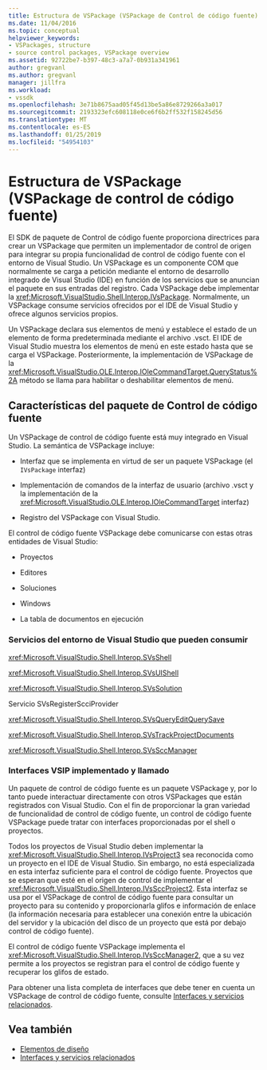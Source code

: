 ```yaml
---
title: Estructura de VSPackage (VSPackage de Control de código fuente) | Microsoft Docs
ms.date: 11/04/2016
ms.topic: conceptual
helpviewer_keywords:
- VSPackages, structure
- source control packages, VSPackage overview
ms.assetid: 92722be7-b397-48c3-a7a7-0b931a341961
author: gregvanl
ms.author: gregvanl
manager: jillfra
ms.workload:
- vssdk
ms.openlocfilehash: 3e71b8675aad05f45d13be5a86e8729266a3a017
ms.sourcegitcommit: 2193323efc608118e0ce6f6b2ff532f158245d56
ms.translationtype: MT
ms.contentlocale: es-ES
ms.lasthandoff: 01/25/2019
ms.locfileid: "54954103"
---
```

# <a name="vspackage-structure-source-control-vspackage"></a>Estructura de VSPackage (VSPackage de control de código fuente)

El SDK de paquete de Control de código fuente proporciona directrices para crear un VSPackage que permiten un implementador de control de origen para integrar su propia funcionalidad de control de código fuente con el entorno de Visual Studio. Un VSPackage es un componente COM que normalmente se carga a petición mediante el entorno de desarrollo integrado de Visual Studio (IDE) en función de los servicios que se anuncian el paquete en sus entradas del registro. Cada VSPackage debe implementar la <xref:Microsoft.VisualStudio.Shell.Interop.IVsPackage>. Normalmente, un VSPackage consume servicios ofrecidos por el IDE de Visual Studio y ofrece algunos servicios propios.

Un VSPackage declara sus elementos de menú y establece el estado de un elemento de forma predeterminada mediante el archivo .vsct. El IDE de Visual Studio muestra los elementos de menú en este estado hasta que se carga el VSPackage. Posteriormente, la implementación de VSPackage de la <xref:Microsoft.VisualStudio.OLE.Interop.IOleCommandTarget.QueryStatus%2A> método se llama para habilitar o deshabilitar elementos de menú.

## <a name="source-control-package-characteristics"></a>Características del paquete de Control de código fuente

Un VSPackage de control de código fuente está muy integrado en Visual Studio. La semántica de VSPackage incluye:

-   Interfaz que se implementa en virtud de ser un paquete VSPackage (el `IVsPackage` interfaz)

-   Implementación de comandos de la interfaz de usuario (archivo .vsct y la implementación de la <xref:Microsoft.VisualStudio.OLE.Interop.IOleCommandTarget> interfaz)

-   Registro del VSPackage con Visual Studio.

El control de código fuente VSPackage debe comunicarse con estas otras entidades de Visual Studio:

-   Proyectos

-   Editores

-   Soluciones

-   Windows

-   La tabla de documentos en ejecución

### <a name="visual-studio-environment-services-that-may-be-consumed"></a>Servicios del entorno de Visual Studio que pueden consumir

<xref:Microsoft.VisualStudio.Shell.Interop.SVsShell>

<xref:Microsoft.VisualStudio.Shell.Interop.SVsUIShell>

<xref:Microsoft.VisualStudio.Shell.Interop.SVsSolution>

Servicio SVsRegisterScciProvider

<xref:Microsoft.VisualStudio.Shell.Interop.SVsQueryEditQuerySave>

<xref:Microsoft.VisualStudio.Shell.Interop.SVsTrackProjectDocuments>

<xref:Microsoft.VisualStudio.Shell.Interop.SVsSccManager>

### <a name="vsip-interfaces-implemented-and-called"></a>Interfaces VSIP implementado y llamado

Un paquete de control de código fuente es un paquete VSPackage y, por lo tanto puede interactuar directamente con otros VSPackages que están registrados con Visual Studio. Con el fin de proporcionar la gran variedad de funcionalidad de control de código fuente, un control de código fuente VSPackage puede tratar con interfaces proporcionadas por el shell o proyectos.

Todos los proyectos de Visual Studio deben implementar la <xref:Microsoft.VisualStudio.Shell.Interop.IVsProject3> sea reconocida como un proyecto en el IDE de Visual Studio. Sin embargo, no está especializada en esta interfaz suficiente para el control de código fuente. Proyectos que se esperan que esté en el origen de control de implementar el <xref:Microsoft.VisualStudio.Shell.Interop.IVsSccProject2>. Esta interfaz se usa por el VSPackage de control de código fuente para consultar un proyecto para su contenido y proporcionarla glifos e información de enlace (la información necesaria para establecer una conexión entre la ubicación del servidor y la ubicación del disco de un proyecto que está por debajo control de código fuente).

El control de código fuente VSPackage implementa el <xref:Microsoft.VisualStudio.Shell.Interop.IVsSccManager2>, que a su vez permite a los proyectos se registran para el control de código fuente y recuperar los glifos de estado.

Para obtener una lista completa de interfaces que debe tener en cuenta un VSPackage de control de código fuente, consulte [Interfaces y servicios relacionados](../../extensibility/internals/related-services-and-interfaces-source-control-vspackage.md).

## <a name="see-also"></a>Vea también

- [Elementos de diseño](../../extensibility/internals/source-control-vspackage-design-elements.md)
- [Interfaces y servicios relacionados](../../extensibility/internals/related-services-and-interfaces-source-control-vspackage.md)